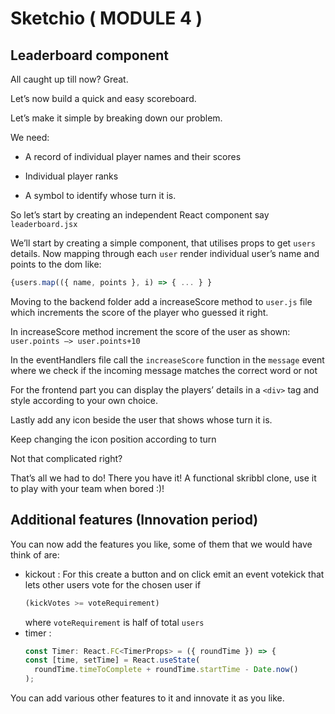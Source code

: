 # Sketchio ( MODULE 4 )

## Leaderboard component

All caught up till now? Great. 

Let’s now build a quick and easy scoreboard. 

Let’s make it simple by breaking down our problem.

We need: 

- A record of individual player names and their scores

- Individual player ranks 

- A symbol to identify whose turn it is.

So let’s start by creating an independent React component say `leaderboard.jsx`

We’ll start by creating a simple component, that utilises props to get `users` details. Now mapping through each `user` render individual user’s name and points to the dom like:
```javascript
{users.map(({ name, points }, i) => { ... } }
```

Moving to the backend folder add a increaseScore method to `user.js` file which increments the score of the player who guessed it right.

In increaseScore method increment the score of the user as shown:
`user.points —> user.points+10`

In the eventHandlers file call the `increaseScore` function in the `message` event where we check if the incoming message matches the correct word or not 

For the frontend part you can display the players’ details in a `<div>` tag and style according to your own choice.

Lastly add any icon beside the user that shows whose turn it is. 

Keep changing the icon position according to turn

Not that complicated right? 

That’s all we had to do! There you have it! A functional skribbl clone, use it to play with your team when bored :)! 

## Additional features (Innovation period)

You can now add the features you like, some of them that we would have think of are:

+ kickout : For this create a button and on click emit an event votekick that lets other users vote for the chosen user if
  ```javascript
  (kickVotes >= voteRequirement)
  ```
  where `voteRequirement` is half of total
  `users`
+ timer :
  ```javascript
  const Timer: React.FC<TimerProps> = ({ roundTime }) => {
  const [time, setTime] = React.useState(
    roundTime.timeToComplete + roundTime.startTime - Date.now()
  ); 
  ```

You can add various other features to it and innovate it as you like.
